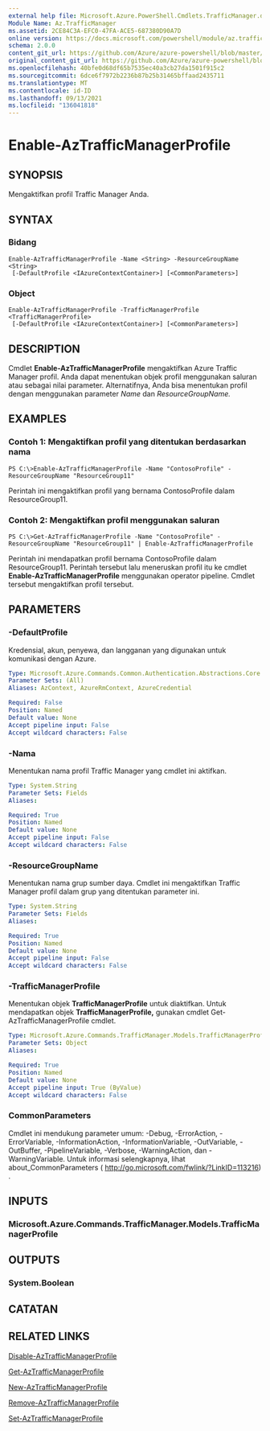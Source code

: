 ```yaml
---
external help file: Microsoft.Azure.PowerShell.Cmdlets.TrafficManager.dll-Help.xml
Module Name: Az.TrafficManager
ms.assetid: 2CE84C3A-EFC0-47FA-ACE5-687380D90A7D
online version: https://docs.microsoft.com/powershell/module/az.trafficmanager/enable-aztrafficmanagerprofile
schema: 2.0.0
content_git_url: https://github.com/Azure/azure-powershell/blob/master/src/TrafficManager/TrafficManager/help/Enable-AzTrafficManagerProfile.md
original_content_git_url: https://github.com/Azure/azure-powershell/blob/master/src/TrafficManager/TrafficManager/help/Enable-AzTrafficManagerProfile.md
ms.openlocfilehash: 40bfe0d68df65b7535ec40a3cb27da1501f915c2
ms.sourcegitcommit: 6dce6f7972b2236b87b25b31465bffaad2435711
ms.translationtype: MT
ms.contentlocale: id-ID
ms.lasthandoff: 09/13/2021
ms.locfileid: "136041818"
---
```

# Enable-AzTrafficManagerProfile

## SYNOPSIS
Mengaktifkan profil Traffic Manager Anda.

## SYNTAX

### Bidang
```
Enable-AzTrafficManagerProfile -Name <String> -ResourceGroupName <String>
 [-DefaultProfile <IAzureContextContainer>] [<CommonParameters>]
```

### Object
```
Enable-AzTrafficManagerProfile -TrafficManagerProfile <TrafficManagerProfile>
 [-DefaultProfile <IAzureContextContainer>] [<CommonParameters>]
```

## DESCRIPTION
Cmdlet **Enable-AzTrafficManagerProfile** mengaktifkan Azure Traffic Manager profil.
Anda dapat menentukan objek profil menggunakan saluran atau sebagai nilai parameter.
Alternatifnya, Anda bisa menentukan profil dengan menggunakan parameter *Name* dan *ResourceGroupName.*

## EXAMPLES

### Contoh 1: Mengaktifkan profil yang ditentukan berdasarkan nama
```
PS C:\>Enable-AzTrafficManagerProfile -Name "ContosoProfile" -ResourceGroupName "ResourceGroup11"
```

Perintah ini mengaktifkan profil yang bernama ContosoProfile dalam ResourceGroup11.

### Contoh 2: Mengaktifkan profil menggunakan saluran
```
PS C:\>Get-AzTrafficManagerProfile -Name "ContosoProfile" -ResourceGroupName "ResourceGroup11" | Enable-AzTrafficManagerProfile
```

Perintah ini mendapatkan profil bernama ContosoProfile dalam ResourceGroup11.
Perintah tersebut lalu meneruskan profil itu ke cmdlet **Enable-AzTrafficManagerProfile** menggunakan operator pipeline.
Cmdlet tersebut mengaktifkan profil tersebut.

## PARAMETERS

### -DefaultProfile
Kredensial, akun, penyewa, dan langganan yang digunakan untuk komunikasi dengan Azure.

```yaml
Type: Microsoft.Azure.Commands.Common.Authentication.Abstractions.Core.IAzureContextContainer
Parameter Sets: (All)
Aliases: AzContext, AzureRmContext, AzureCredential

Required: False
Position: Named
Default value: None
Accept pipeline input: False
Accept wildcard characters: False
```

### -Nama
Menentukan nama profil Traffic Manager yang cmdlet ini aktifkan.

```yaml
Type: System.String
Parameter Sets: Fields
Aliases:

Required: True
Position: Named
Default value: None
Accept pipeline input: False
Accept wildcard characters: False
```

### -ResourceGroupName
Menentukan nama grup sumber daya.
Cmdlet ini mengaktifkan Traffic Manager profil dalam grup yang ditentukan parameter ini.

```yaml
Type: System.String
Parameter Sets: Fields
Aliases:

Required: True
Position: Named
Default value: None
Accept pipeline input: False
Accept wildcard characters: False
```

### -TrafficManagerProfile
Menentukan objek **TrafficManagerProfile** untuk diaktifkan.
Untuk mendapatkan objek **TrafficManagerProfile,** gunakan cmdlet Get-AzTrafficManagerProfile cmdlet.

```yaml
Type: Microsoft.Azure.Commands.TrafficManager.Models.TrafficManagerProfile
Parameter Sets: Object
Aliases:

Required: True
Position: Named
Default value: None
Accept pipeline input: True (ByValue)
Accept wildcard characters: False
```

### CommonParameters
Cmdlet ini mendukung parameter umum: -Debug, -ErrorAction, -ErrorVariable, -InformationAction, -InformationVariable, -OutVariable, -OutBuffer, -PipelineVariable, -Verbose, -WarningAction, dan -WarningVariable. Untuk informasi selengkapnya, lihat about_CommonParameters ( http://go.microsoft.com/fwlink/?LinkID=113216) .

## INPUTS

### Microsoft.Azure.Commands.TrafficManager.Models.TrafficManagerProfile

## OUTPUTS

### System.Boolean

## CATATAN

## RELATED LINKS

[Disable-AzTrafficManagerProfile](./Disable-AzTrafficManagerProfile.md)

[Get-AzTrafficManagerProfile](./Get-AzTrafficManagerProfile.md)

[New-AzTrafficManagerProfile](./New-AzTrafficManagerProfile.md)

[Remove-AzTrafficManagerProfile](./Remove-AzTrafficManagerProfile.md)

[Set-AzTrafficManagerProfile](./Set-AzTrafficManagerProfile.md)


